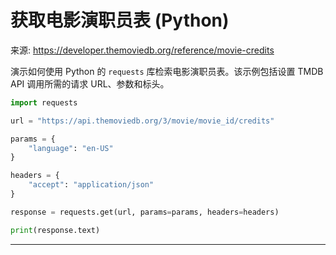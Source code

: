 # 获取电影演职员表 (Python)

来源: https://developer.themoviedb.org/reference/movie-credits

演示如何使用 Python 的 `requests` 库检索电影演职员表。该示例包括设置 TMDB API 调用所需的请求 URL、参数和标头。

```python
import requests

url = "https://api.themoviedb.org/3/movie/movie_id/credits"

params = {
    "language": "en-US"
}

headers = {
    "accept": "application/json"
}

response = requests.get(url, params=params, headers=headers)

print(response.text)
```

--------------------------------
